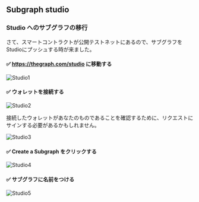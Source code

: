 ## Subgraph studio

### Studio へのサブグラフの移行

さて、スマートコントラクトが公開テストネットにあるので、サブグラフをStudioにプッシュする時が来ました。

#### ✅ https://thegraph.com/studio に移動する

![Studio1](/images/TheGraph-ScaffoldEth2/section-2/2_4_1.png)

#### ✅ ウォレットを接続する

![Studio2](/images/TheGraph-ScaffoldEth2/section-2/2_4_2.png)

接続したウォレットがあなたのものであることを確認するために、リクエストにサインする必要があるかもしれません。

![Studio3](/images/TheGraph-ScaffoldEth2/section-2/2_4_3.png)

#### ✅ Create a Subgraph をクリックする

![Studio4](/images/TheGraph-ScaffoldEth2/section-2/2_4_4.png)

#### ✅ サブグラフに名前をつける

![Studio5](/images/TheGraph-ScaffoldEth2/section-2/2_4_5.png)
